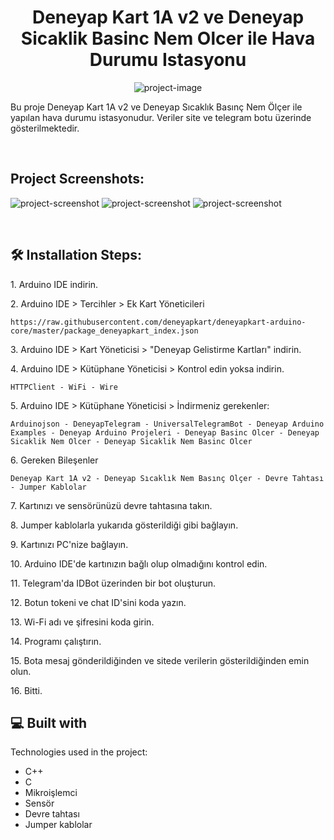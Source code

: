 <h1 align="center" id="title">Deneyap Kart 1A v2 ve Deneyap Sicaklik Basinc Nem Olcer ile Hava Durumu Istasyonu</h1>

<p align="center"><img src="https://socialify.git.ci/qrumpy/Deneyap-Kart-1A-v2-ve-Deneyap-Sicaklik-Basinc-Nem-Olcer-ile-Hava-Durumu-Istasyonu/image?forks=1&amp;issues=1&amp;language=1&amp;name=1&amp;owner=1&amp;pattern=Solid&amp;pulls=1&amp;stargazers=1&amp;theme=Dark" alt="project-image"></p>

<p id="description">Bu proje Deneyap Kart 1A v2 ve Deneyap Sıcaklık Basınç Nem Ölçer ile yapılan hava durumu istasyonudur. Veriler site ve telegram botu üzerinde gösterilmektedir.</p><br>

<h2>Project Screenshots:</h2>

<img src="https://snipboard.io/1eyx4N.jpg" alt="project-screenshot">

<img src="https://snipboard.io/hQTLr6.jpg" alt="project-screenshot">

<img src="https://snipboard.io/Ds2w01.jpg" alt="project-screenshot">

<br><h2>🛠️ Installation Steps:</h2>

<p>1. Arduino IDE indirin.</p>

<p>2. Arduino IDE &gt; Tercihler &gt; Ek Kart Yöneticileri</p>

```
https://raw.githubusercontent.com/deneyapkart/deneyapkart-arduino-core/master/package_deneyapkart_index.json
```

<p>3. Arduino IDE &gt; Kart Yöneticisi &gt; "Deneyap Gelistirme Kartları" indirin.</p>

<p>4. Arduino IDE &gt; Kütüphane Yöneticisi &gt; Kontrol edin yoksa indirin.</p>

```
HTTPClient - WiFi - Wire
```

<p>5. Arduino IDE &gt; Kütüphane Yöneticisi &gt; İndirmeniz gerekenler:</p>

```
Arduinojson - DeneyapTelegram - UniversalTelegramBot - Deneyap Arduino Examples - Deneyap Arduino Projeleri - Deneyap Basinc Olcer - Deneyap Sicaklik Nem Olcer - Deneyap Sicaklik Nem Basinc Olcer
```

<p>6. Gereken Bileşenler</p>

```
Deneyap Kart 1A v2 - Deneyap Sıcaklık Nem Basınç Ölçer - Devre Tahtası - Jumper Kablolar
```

<p>7. Kartınızı ve sensörünüzü devre tahtasına takın.</p>

<p>8. Jumper kablolarla yukarıda gösterildiği gibi bağlayın.</p>

<p>9. Kartınızı PC'nize bağlayın.</p>

<p>10. Arduino IDE'de kartınızın bağlı olup olmadığını kontrol edin.</p>

<p>11. Telegram'da IDBot üzerinden bir bot oluşturun.</p>

<p>12. Botun tokeni ve chat ID'sini koda yazın.</p>

<p>13. Wi-Fi adı ve şifresini koda girin.</p>

<p>14. Programı çalıştırın.</p>

<p>15. Bota mesaj gönderildiğinden ve sitede verilerin gösterildiğinden emin olun.</p>

<p>16. Bitti.</p>

  
  
<h2>💻 Built with</h2>

Technologies used in the project:

*   C++
*   C
*   Mikroişlemci
*   Sensör
*   Devre tahtası
*   Jumper kablolar
